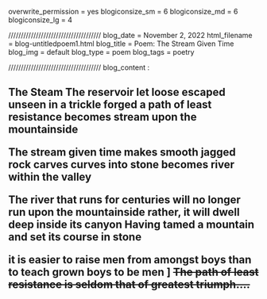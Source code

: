 overwrite_permission = yes
blogiconsize_sm = 6
blogiconsize_md = 6
blogiconsize_lg = 4

/////////////////////////////////////
blog_date = November 2, 2022
html_filename = blog-untitledpoem1.html
blog_title = Poem: The Stream Given Time
blog_img = default
blog_type = poem
blog_tags = poetry

/////////////////////////////////////
blog_content : 

<h2>The Steam
The reservoir let loose 
escaped unseen in a trickle
forged a path of least resistance
becomes stream upon the mountainside

The stream given time
makes smooth jagged rock
carves curves into stone 
becomes river within the valley

The river that runs for centuries
will no longer run upon the mountainside
rather, it will dwell deep inside its canyon
Having tamed a mountain and set its course in stone

it is easier to raise men from amongst boys
than to teach grown boys to be men
]
~~The path of least resistance is seldom that of greatest triumph....~~
